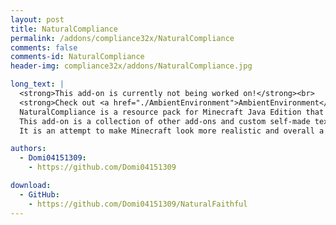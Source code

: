 ```yaml
---
layout: post
title: NaturalCompliance
permalink: /addons/compliance32x/NaturalCompliance
comments: false
comments-id: NaturalCompliance
header-img: compliance32x/addons/NaturalCompliance.jpg

long_text: |
  <strong>This add-on is currently not being worked on!</strong><br>
  <strong>Check out <a href="./AmbientEnvironment">AmbientEnvironment</a></strong><br><br>
  NaturalCompliance is a resource pack for Minecraft Java Edition that works as an add-on for Compliance.
  This add-on is a collection of other add-ons and custom self-made textures to ensure compatability and the best possible user experience.
  It is an attempt to make Minecraft look more realistic and overall a little bit better.

authors:
  - Domi04151309:
    - https://github.com/Domi04151309

download:
  - GitHub:
    - https://github.com/Domi04151309/NaturalFaithful
---
```

